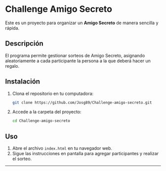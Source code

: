 # Challenge Amigo Secreto 

Este es un proyecto para organizar un **Amigo Secreto** de manera sencilla y rápida.  

##  Descripción  

El programa permite gestionar sorteos de Amigo Secreto, asignando aleatoriamente a cada participante la persona a la que deberá hacer un regalo.  

##  Instalación  

1. Clona el repositorio en tu computadora:  
   ```bash
   git clone https://github.com/Josg89/Challenge-amigo-secreto.git
   ```
2. Accede a la carpeta del proyecto:  
   ```bash
   cd Challenge-amigo-secreto
   ```

##  Uso  

1. Abre el archivo `index.html` en tu navegador web.  
2. Sigue las instrucciones en pantalla para agregar participantes y realizar el sorteo.  

---

